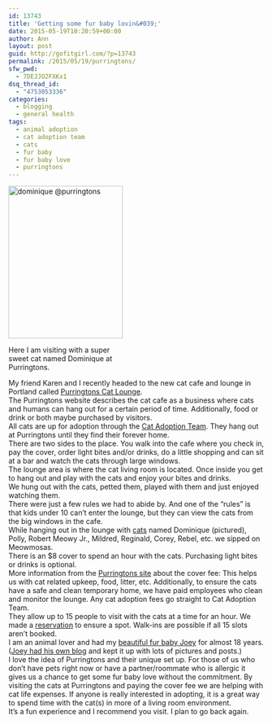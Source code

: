 ```yaml
---
id: 13743
title: 'Getting some fur baby lovin&#039;'
date: 2015-05-19T10:20:59+00:00
author: Ann
layout: post
guid: http://gofitgirl.com/?p=13743
permalink: /2015/05/19/purringtons/
sfw_pwd:
  - 7DEJJO2FXKx1
dsq_thread_id:
  - "4753053336"
categories:
  - blogging
  - general health
tags:
  - animal adoption
  - cat adoption team
  - cats
  - fur baby
  - fur baby love
  - purringtons
---
```

<div id="attachment_13744" style="width: 235px" class="wp-caption alignleft">
  <a href="http://gofitgirl.com/2015/05/purringtons/img_6535/" rel="attachment wp-att-13744"><img class="size-medium wp-image-13744" src="http://gofitgirl.com/wp-content/uploads/2015/05/IMG_6535-225x300.jpg" alt="dominique @purringtons" width="225" height="300" /></a>
  
  <p class="wp-caption-text">
    Here I am visiting with a super sweet cat named Dominique at Purringtons.
  </p>
</div>

  
My friend Karen and I recently headed to the new cat cafe and lounge in Portland called [Purringtons Cat Lounge](http://purringtonscatlounge.com/home/).  
The Purringtons website describes the cat cafe as a business where cats and humans can hang out for a certain period of time. Additionally, food or drink or both maybe purchased by visitors.  
All cats are up for adoption through the [Cat Adoption Team](http://catadoptionteam.org). They hang out at Purringtons until they find their forever home.  
There are two sides to the place. You walk into the cafe where you check in, pay the cover, order light bites and/or drinks, do a little shopping and can sit at a bar and watch the cats through large windows.  
The lounge area is where the cat living room is located. Once inside you get to hang out and play with the cats and enjoy your bites and drinks.  
We hung out with the cats, petted them, played with them and just enjoyed watching them.  
There were just a few rules we had to abide by. And one of the &#8220;rules&#8221; is that kids under 10 can&#8217;t enter the lounge, but they can view the cats from the big windows in the cafe.  
While hanging out in the lounge with [cats](http://purringtonscatlounge.com/home/the-purringtons/) named Dominique (pictured), Polly, Robert Meowy Jr., Mildred, Reginald, Corey, Rebel, etc. we sipped on Meowmosas.  
There is an $8 cover to spend an hour with the cats. Purchasing light bites or drinks is optional.  
More information from the [Purringtons site](http://purringtonscatlounge.com/home/visit/) about the cover fee: This helps us with cat related upkeep, food, litter, etc. Additionally, to ensure the cats have a safe and clean temporary home, we have paid employees who clean and monitor the lounge. Any cat adoption fees go straight to Cat Adoption Team.  
They allow up to 15 people to visit with the cats at a time for an hour. We made a [reservation](http://purringtonscatlounge.com/home/visit/reservations/) to ensure a spot. Walk-ins are possible if all 15 slots aren&#8217;t booked.  
I am an animal lover and had my [beautiful fur baby Joey](http://gofitgirl.com/2011/12/coping-with-the-loss-of-my-joey/) for almost 18 years. ([Joey had his own blog](https://joeythecat.wordpress.com) and kept it up with lots of pictures and posts.)  
I love the idea of Purringtons and their unique set up. For those of us who don&#8217;t have pets right now or have a partner/roommate who is allergic it gives us a chance to get some fur baby love without the commitment. By visiting the cats at Purringtons and paying the cover fee we are helping with cat life expenses. If anyone is really interested in adopting, it is a great way to spend time with the cat(s) in more of a living room environment.  
It&#8217;s a fun experience and I recommend you visit. I plan to go back again.